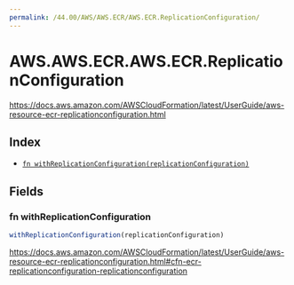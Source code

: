 ```yaml
---
permalink: /44.00/AWS/AWS.ECR/AWS.ECR.ReplicationConfiguration/
---
```


# AWS.AWS.ECR.AWS.ECR.ReplicationConfiguration

https://docs.aws.amazon.com/AWSCloudFormation/latest/UserGuide/aws-resource-ecr-replicationconfiguration.html

## Index

* [`fn withReplicationConfiguration(replicationConfiguration)`](#fn-withreplicationconfiguration)

## Fields

### fn withReplicationConfiguration

```ts
withReplicationConfiguration(replicationConfiguration)
```

https://docs.aws.amazon.com/AWSCloudFormation/latest/UserGuide/aws-resource-ecr-replicationconfiguration.html#cfn-ecr-replicationconfiguration-replicationconfiguration